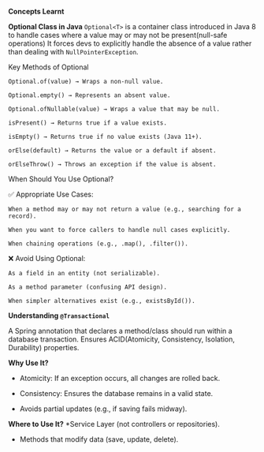 **Concepts Learnt**

**Optional Class in Java**
`Optional<T>` is a container class introduced in Java 8 to handle cases where a value may or may not be present(null-safe operations)
It forces devs to explicitly handle the absence of a value rather than dealing with `NullPointerException`.

Key Methods of Optional

    Optional.of(value) → Wraps a non-null value.

    Optional.empty() → Represents an absent value.

    Optional.ofNullable(value) → Wraps a value that may be null.

    isPresent() → Returns true if a value exists.

    isEmpty() → Returns true if no value exists (Java 11+).

    orElse(default) → Returns the value or a default if absent.

    orElseThrow() → Throws an exception if the value is absent.

When Should You Use Optional?

✅ Appropriate Use Cases:

    When a method may or may not return a value (e.g., searching for a record).

    When you want to force callers to handle null cases explicitly.

    When chaining operations (e.g., .map(), .filter()).

❌ Avoid Using Optional:

    As a field in an entity (not serializable).

    As a method parameter (confusing API design).

    When simpler alternatives exist (e.g., existsById()).

**Understanding `@Transactional`**

A Spring annotation that declares a method/class should run within a database transaction.
Ensures ACID(Atomicity, Consistency, Isolation, Durability) properties.

**Why Use It?**
* Atomicity: If an exception occurs, all changes are rolled back.

* Consistency: Ensures the database remains in a valid state.

* Avoids partial updates (e.g., if saving fails midway).

**Where to Use It?**
*Service Layer (not controllers or repositories).

* Methods that modify data (save, update, delete).


